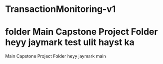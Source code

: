 # TransactionMonitoring-v1
folder
Main Capstone Project Folder heyy jaymark test ulit hayst ka
=======
Main Capstone Project Folder heyy jaymark
main
